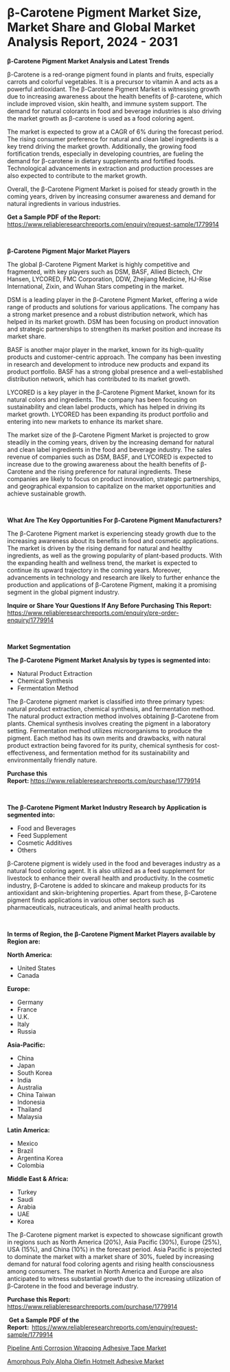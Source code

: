 <p><h1>β-Carotene Pigment Market Size, Market Share and Global Market Analysis Report, 2024 - 2031</h1></p><p><strong>β-Carotene Pigment Market Analysis and Latest Trends</strong></p>
<p><p>β-Carotene is a red-orange pigment found in plants and fruits, especially carrots and colorful vegetables. It is a precursor to vitamin A and acts as a powerful antioxidant. The β-Carotene Pigment Market is witnessing growth due to increasing awareness about the health benefits of β-carotene, which include improved vision, skin health, and immune system support. The demand for natural colorants in food and beverage industries is also driving the market growth as β-carotene is used as a food coloring agent.</p><p>The market is expected to grow at a CAGR of 6% during the forecast period. The rising consumer preference for natural and clean label ingredients is a key trend driving the market growth. Additionally, the growing food fortification trends, especially in developing countries, are fueling the demand for β-carotene in dietary supplements and fortified foods. Technological advancements in extraction and production processes are also expected to contribute to the market growth.</p><p>Overall, the β-Carotene Pigment Market is poised for steady growth in the coming years, driven by increasing consumer awareness and demand for natural ingredients in various industries.</p></p>
<p><strong>Get a Sample PDF of the Report:&nbsp;</strong> <a href="https://www.reliableresearchreports.com/enquiry/request-sample/1779914">https://www.reliableresearchreports.com/enquiry/request-sample/1779914</a></p>
<p>&nbsp;</p>
<p><strong>β-Carotene Pigment Major Market Players</strong></p>
<p><p>The global β-Carotene Pigment Market is highly competitive and fragmented, with key players such as DSM, BASF, Allied Bictech, Chr Hansen, LYCORED, FMC Corporation, DDW, Zhejiang Medicine, HJ-Rise International, Zixin, and Wuhan Stars competing in the market.</p><p>DSM is a leading player in the β-Carotene Pigment Market, offering a wide range of products and solutions for various applications. The company has a strong market presence and a robust distribution network, which has helped in its market growth. DSM has been focusing on product innovation and strategic partnerships to strengthen its market position and increase its market share.</p><p>BASF is another major player in the market, known for its high-quality products and customer-centric approach. The company has been investing in research and development to introduce new products and expand its product portfolio. BASF has a strong global presence and a well-established distribution network, which has contributed to its market growth.</p><p>LYCORED is a key player in the β-Carotene Pigment Market, known for its natural colors and ingredients. The company has been focusing on sustainability and clean label products, which has helped in driving its market growth. LYCORED has been expanding its product portfolio and entering into new markets to enhance its market share.</p><p>The market size of the β-Carotene Pigment Market is projected to grow steadily in the coming years, driven by the increasing demand for natural and clean label ingredients in the food and beverage industry. The sales revenue of companies such as DSM, BASF, and LYCORED is expected to increase due to the growing awareness about the health benefits of β-Carotene and the rising preference for natural ingredients. These companies are likely to focus on product innovation, strategic partnerships, and geographical expansion to capitalize on the market opportunities and achieve sustainable growth.</p></p>
<p>&nbsp;</p>
<p><strong>What Are The Key Opportunities For β-Carotene Pigment Manufacturers?</strong></p>
<p><p>The β-Carotene Pigment market is experiencing steady growth due to the increasing awareness about its benefits in food and cosmetic applications. The market is driven by the rising demand for natural and healthy ingredients, as well as the growing popularity of plant-based products. With the expanding health and wellness trend, the market is expected to continue its upward trajectory in the coming years. Moreover, advancements in technology and research are likely to further enhance the production and applications of β-Carotene Pigment, making it a promising segment in the global pigment industry.</p></p>
<p><strong>Inquire or Share Your Questions If Any Before Purchasing This Report:</strong> <a href="https://www.reliableresearchreports.com/enquiry/pre-order-enquiry/1779914">https://www.reliableresearchreports.com/enquiry/pre-order-enquiry/1779914</a></p>
<p>&nbsp;</p>
<p><strong>Market Segmentation</strong></p>
<p><strong>The β-Carotene Pigment Market Analysis by types is segmented into:</strong></p>
<p><ul><li>Natural Product Extraction</li><li>Chemical Synthesis</li><li>Fermentation Method</li></ul></p>
<p><p>The β-Carotene pigment market is classified into three primary types: natural product extraction, chemical synthesis, and fermentation method. The natural product extraction method involves obtaining β-Carotene from plants. Chemical synthesis involves creating the pigment in a laboratory setting. Fermentation method utilizes microorganisms to produce the pigment. Each method has its own merits and drawbacks, with natural product extraction being favored for its purity, chemical synthesis for cost-effectiveness, and fermentation method for its sustainability and environmentally friendly nature.</p></p>
<p><strong>Purchase this Report:&nbsp;</strong><a href="https://www.reliableresearchreports.com/purchase/1779914">https://www.reliableresearchreports.com/purchase/1779914</a></p>
<p>&nbsp;</p>
<p><strong>The β-Carotene Pigment Market Industry Research by Application is segmented into:</strong></p>
<p><ul><li>Food and Beverages</li><li>Feed Supplement</li><li>Cosmetic Additives</li><li>Others</li></ul></p>
<p><p>β-Carotene pigment is widely used in the food and beverages industry as a natural food coloring agent. It is also utilized as a feed supplement for livestock to enhance their overall health and productivity. In the cosmetic industry, β-Carotene is added to skincare and makeup products for its antioxidant and skin-brightening properties. Apart from these, β-Carotene pigment finds applications in various other sectors such as pharmaceuticals, nutraceuticals, and animal health products.</p></p>
<p>&nbsp;</p>
<p><strong>In terms of Region, the β-Carotene Pigment Market Players available by Region are:</strong></p>
<p>
    <p> <strong> North America: </strong>
        <ul>
            <li>United States</li>
            <li>Canada</li>
        </ul>
        </p> 
    <p> <strong> Europe: </strong>
        <ul>
            <li>Germany</li>
            <li>France</li>
            <li>U.K.</li>
            <li>Italy</li>
            <li>Russia</li>
        </ul>
        </p> 
    <p> <strong> Asia-Pacific: </strong>
        <ul>
            <li>China</li>
            <li>Japan</li>
            <li>South Korea</li>
            <li>India</li>
            <li>Australia</li>
            <li>China Taiwan</li>
            <li>Indonesia</li>
            <li>Thailand</li>
            <li>Malaysia</li>
        </ul>
        </p> 
    <p> <strong> Latin America: </strong>
        <ul>
            <li>Mexico</li>
            <li>Brazil</li>
            <li>Argentina Korea</li>
            <li>Colombia</li>
        </ul>
        </p> 
    <p> <strong> Middle East & Africa: </strong>
        <ul>
            <li>Turkey</li>
            <li>Saudi</li>
            <li>Arabia</li>
            <li>UAE</li>
            <li>Korea</li>
        </ul>
    </p>
    </p>
<p><p>The β-Carotene pigment market is expected to showcase significant growth in regions such as North America (20%), Asia Pacific (30%), Europe (25%), USA (15%), and China (10%) in the forecast period. Asia Pacific is projected to dominate the market with a market share of 30%, fueled by increasing demand for natural food coloring agents and rising health consciousness among consumers. The market in North America and Europe are also anticipated to witness substantial growth due to the increasing utilization of β-Carotene in the food and beverage industry.</p></p>
<p><strong>Purchase this Report: </strong><a href="https://www.reliableresearchreports.com/purchase/1779914">https://www.reliableresearchreports.com/purchase/1779914</a></p>
<p>&nbsp;<strong>Get a Sample PDF of the Report:&nbsp;&nbsp;</strong><a href="https://www.reliableresearchreports.com/enquiry/request-sample/1779914">https://www.reliableresearchreports.com/enquiry/request-sample/1779914</a></p>
<p><strong></strong></p>
<p><p><a href="https://github.com/suaretopek9/Market-Research-Report-List-1/blob/main/pipeline-anti-corrosion-wrapping-adhesive-tape-market.md">Pipeline Anti Corrosion Wrapping Adhesive Tape Market</a></p><p><a href="https://github.com/moyahfrancoestellec51j635wcx/Market-Research-Report-List-1/blob/main/amorphous-poly-alpha-olefin-hotmelt-adhesive-market.md">Amorphous Poly Alpha Olefin Hotmelt Adhesive Market</a></p></p>